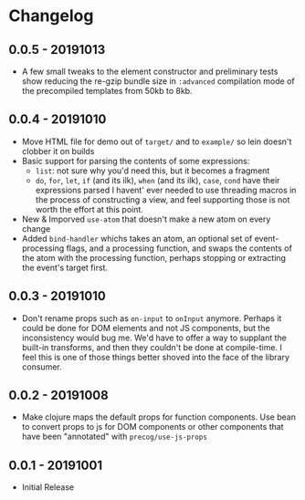 # Changelog

## 0.0.5 - 20191013

- A few small tweaks to the element constructor and preliminary tests show reducing the re-gzip bundle size in `:advanced` compilation mode of the precompiled templates from 50kb to 8kb.

## 0.0.4 - 20191010

- Move HTML file for demo out of `target/` and to `example/` so lein doesn't clobber it on builds
- Basic support for parsing the contents of some expressions:
    - `list`: not sure why you'd need this, but it becomes a fragment
    - `do`, `for`, `let`, `if` (and its ilk), `when` (and its ilk), `case`, `cond` have their expressions parsed
  I havent' ever needed to use threading macros in the process of constructing a view, and feel supporting those
  is not worth the effort at this point.
- New & Imporved `use-atom` that doesn't make a new atom on every change
- Added `bind-handler` whichs takes an atom, an optional set of event-processing flags, and a processing function,
  and swaps the contents of the atom with the processing function, perhaps stopping or extracting the event's target first.

## 0.0.3 - 20191010

- Don't rename props such as `on-input` to `onInput` anymore. Perhaps it could be done for DOM elements and not JS components, but the inconsistency would bug me. We'd have to offer a way to supplant the built-in transforms, and then they couldn't be done at compile-time. I feel this is one of those things better shoved into the face of the library consumer.

## 0.0.2 - 20191008

- Make clojure maps the default props for function components. Use bean to convert props to js for DOM components or other components that have been "annotated" with `precog/use-js-props`

## 0.0.1 - 20191001

- Initial Release
